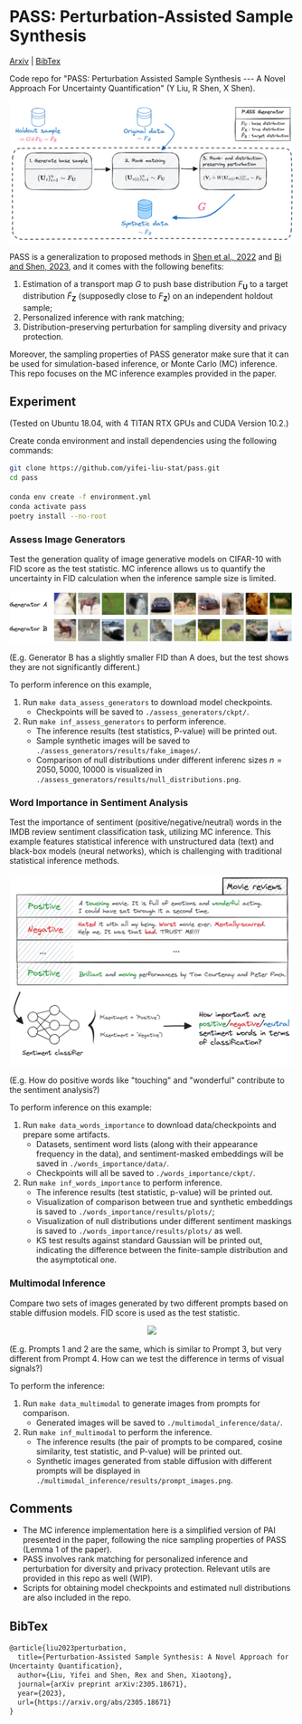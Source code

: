 # PASS: Perturbation-Assisted Sample Synthesis
[Arxiv](https://arxiv.org/abs/2305.18671) | [BibTex](#bibtex)

Code repo for "PASS: Perturbation Assisted Sample Synthesis --- A Novel Approach For Uncertainty Quantification" (Y Liu, R Shen, X Shen).


<p align="center">
<img src=reports/figures/flowchart_pass_v2.png />
</p>

PASS is a generalization to proposed methods in [Shen et al., 2022](https://hdsr.mitpress.mit.edu/pub/x1ozqj10/release/3) and [Bi and Shen, 2023](https://arxiv.org/abs/2111.05791), and it comes with the following benefits:

1. Estimation of a transport map $G$ to push base distribution $F_{\boldsymbol U}$ to a target distribution $\tilde F_{\boldsymbol Z}$ (supposedly close to $F_{\boldsymbol Z}$) on an independent holdout sample;
2. Personalized inference with rank matching;
3. Distribution-preserving perturbation for sampling diversity and privacy protection.

Moreover, the sampling properties of PASS generator make sure that it can be used for simulation-based inference, or Monte Carlo (MC) inference.
This repo focuses on the MC inference examples provided in the paper.

## Experiment

(Tested on Ubuntu 18.04, with 4 TITAN RTX GPUs and CUDA Version 10.2.)

Create conda environment and install dependencies using the following commands:
```bash
git clone https://github.com/yifei-liu-stat/pass.git
cd pass

conda env create -f environment.yml
conda activate pass
poetry install --no-root
```

### Assess Image Generators
Test the generation quality of image generative models on CIFAR-10 with FID score as the test statistic.
MC inference allows us to quantify the uncertainty in FID calculation when the inference sample size is limited.

<p align="center">
<img src=reports/figures/compare-images.png />
</p>
(E.g. Generator B has a slightly smaller FID than A does, but the test shows they are not significantly different.)


To perform inference on this example,
1. Run `make data_assess_generators` to download model checkpoints.
    - Checkpoints will be saved to `./assess_generators/ckpt/`.
2. Run `make inf_assess_generators` to perform inference.
    - The inference results (test statistics, P-value) will be printed out.
    - Sample synthetic images will be saved to `./assess_generators/results/fake_images/`.
    - Comparison of null distributions under different inferenc sizes $n = 2050, 5000, 10000$ is visualized in `./assess_generators/results/null_distributions.png`.
    
  


### Word Importance in Sentiment Analysis
Test the importance of sentiment (positive/negative/neutral) words in the IMDB review sentiment classification task, utilizing MC inference.
This example features statistical inference with unstructured data (text) and black-box models (neural networks), which is challenging with traditional statistical inference methods.

<p align="center">
<img src=reports/figures/sentiment_example.png />
</p>
(E.g. How do positive words like "touching" and "wonderful" contribute to the sentiment analysis?)

To perform inference on this example:

1. Run `make data_words_importance` to download data/checkpoints and prepare some artifacts.
    - Datasets, sentiment word lists (along with their appearance frequency in the data), and sentiment-masked embeddings will be saved in `./words_importance/data/`.
    - Checkpoints will all be saved to `./words_importance/ckpt/`.
2. Run  `make inf_words_importance` to perform inference.
    - The inference results (test statistic, p-value) will be printed out.
    - Visualization of comparison between true and synthetic embeddings is saved to `./words_importance/results/plots/`;
    - Visualization of null distributions under different sentiment maskings is saved to `./words_importance/results/plots/` as well.
    - KS test results against standard Gaussian will be printed out, indicating the difference between the finite-sample distribution and the asymptotical one.


### Multimodal Inference
Compare two sets of images generated by two different prompts based on stable diffusion models.
FID score is used as the test statistic.


<p align="center">
<img src=reports/figures/prompt_images.png />
</p>
(E.g. Prompts 1 and 2 are the same, which is similar to Prompt 3, but very different from Prompt 4. How can we test the difference in terms of visual signals?)

To perform the inference:

1. Run `make data_multimodal` to generate images from prompts for comparison.
    - Generated images will be saved to `./multimodal_inference/data/`.
2. Run `make inf_multimodal` to perform the inference.
    - The inference results (the pair of prompts to be compared, cosine similarity, test statistic, and P-value) will be printed out.
    - Synthetic images generated from stable diffusion with different prompts will be displayed in `./multimodal_inference/results/prompt_images.png`.


## Comments
- The MC inference implementation here is a simplified version of PAI presented in the paper, following the nice sampling properties of PASS (Lemma 1 of the paper).
- PASS involves rank matching for personalized inference and perturbation for diversity and privacy protection. Relevant utils are provided in this repo as well (WIP).
- Scripts for obtaining model checkpoints and estimated null distributions are also included in the repo.

## BibTex

```
@article{liu2023perturbation,
  title={Perturbation-Assisted Sample Synthesis: A Novel Approach for Uncertainty Quantification},
  author={Liu, Yifei and Shen, Rex and Shen, Xiaotong},
  journal={arXiv preprint arXiv:2305.18671},
  year={2023},
  url={https://arxiv.org/abs/2305.18671}
}
```
